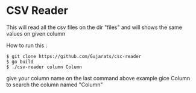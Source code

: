 # CSV Reader
This will read all the csv files on the dir "files"  and will shows the same values on given column

How to run this :

```shell
$ git clone https://github.com/Gujarats/csc-reader
$ go build
$ ./csv-reader column Column
```
give your column name on the last command above example gice Column to search the column named "Column"

